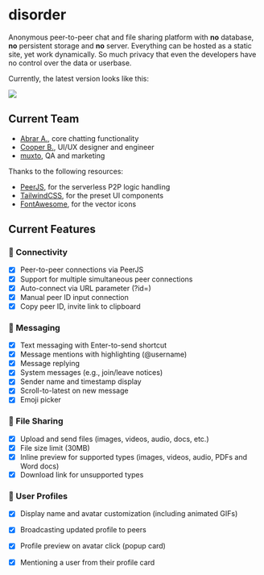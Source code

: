 # disorder
Anonymous peer-to-peer chat and file sharing platform with **no** database, **no** persistent storage and **no** server. Everything can be hosted as a static site, yet work dynamically. So much privacy that even the developers have no control over the data or userbase.

Currently, the latest version looks like this:

![](/asset/img/screenshot_v0.2.png)

## Current Team
- [Abrar A.](#), core chatting functionality
- [Cooper B.](#), UI/UX designer and engineer
- [muxto](#), QA and marketing

Thanks to the following resources:
- [PeerJS](https://peerjs.com/), for the serverless P2P logic handling
- [TailwindCSS](https://tailwindcss.com/), for the preset UI components
- [FontAwesome](https://fontawesome.com/), for the vector icons

## Current Features

### 📡 Connectivity
- [x] Peer-to-peer connections via PeerJS
- [x] Support for multiple simultaneous peer connections
- [x] Auto-connect via URL parameter (?id=)
- [x] Manual peer ID input connection
- [x] Copy peer ID, invite link to clipboard

### 💬 Messaging
- [x] Text messaging with Enter-to-send shortcut
- [x] Message mentions with highlighting (@username)
- [x] Message replying
- [x] System messages (e.g., join/leave notices)
- [x] Sender name and timestamp display
- [x] Scroll-to-latest on new message
- [x] Emoji picker

### 📎 File Sharing
- [x] Upload and send files (images, videos, audio, docs, etc.)
- [x] File size limit (30MB)
- [x] Inline preview for supported types (images, videos, audio, PDFs and Word docs)
- [x] Download link for unsupported types

### 🙋 User Profiles
- [x] Display name and avatar customization (including animated GIFs)
- [x] Broadcasting updated profile to peers
- [x] Profile preview on avatar click (popup card)
- [x] Mentioning a user from their profile card

